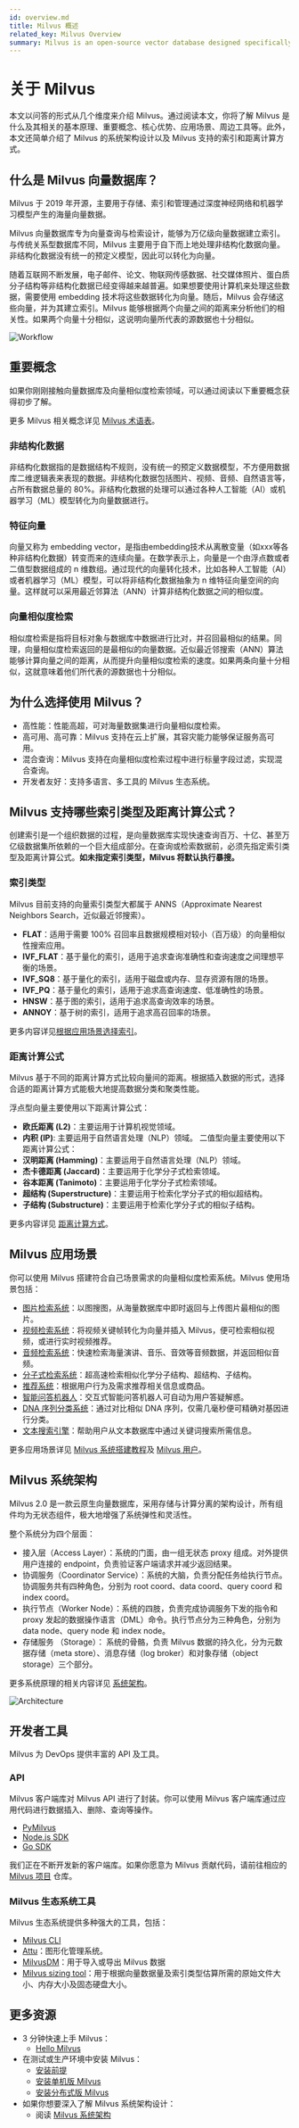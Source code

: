 ```yaml
---
id: overview.md
title: Milvus 概述
related_key: Milvus Overview
summary: Milvus is an open-source vector database designed specifically for AI application development, embeddings similarity search, and MLOps.
---
```


# 关于 Milvus

本文以问答的形式从几个维度来介绍 Milvus。通过阅读本文，你将了解 Milvus 是什么及其相关的基本原理、重要概念、核心优势、应用场景、周边工具等。此外，本文还简单介绍了 Milvus 的系统架构设计以及 Milvus 支持的索引和距离计算方式。

## 什么是 Milvus 向量数据库？

Milvus 于 2019 年开源，主要用于存储、索引和管理通过深度神经网络和机器学习模型产生的海量向量数据。

Milvus 向量数据库专为向量查询与检索设计，能够为万亿级向量数据建立索引。与传统关系型数据库不同，Milvus 主要用于自下而上地处理非结构化数据向量。非结构化数据没有统一的预定义模型，因此可以转化为向量。

随着互联网不断发展，电子邮件、论文、物联网传感数据、社交媒体照片、蛋白质分子结构等非结构化数据已经变得越来越普遍。如果想要使用计算机来处理这些数据，需要使用 embedding 技术将这些数据转化为向量。随后，Milvus 会存储这些向量，并为其建立索引。Milvus 能够根据两个向量之间的距离来分析他们的相关性。如果两个向量十分相似，这说明向量所代表的源数据也十分相似。

![Workflow](../../../assets/milvus_workflow.jpeg "Milvus 数据流程。")

## 重要概念

如果你刚刚接触向量数据库及向量相似度检索领域，可以通过阅读以下重要概念获得初步了解。

更多 Milvus 相关概念详见 [Milvus 术语表](glossary.md)。

### 非结构化数据

非结构化数据指的是数据结构不规则，没有统一的预定义数据模型，不方便用数据库二维逻辑表来表现的数据。非结构化数据包括图片、视频、音频、自然语言等，占所有数据总量的 80%。非结构化数据的处理可以通过各种人工智能（AI）或机器学习（ML）模型转化为向量数据进行。

### 特征向量

向量又称为 embedding vector，是指由embedding技术从离散变量（如xxx等各种非结构化数据）转变而来的连续向量。在数学表示上，向量是一个由浮点数或者二值型数据组成的 n 维数组。通过现代的向量转化技术，比如各种人工智能（AI）或者机器学习（ML）模型，可以将非结构化数据抽象为 n 维特征向量空间的向量。这样就可以采用最近邻算法（ANN）计算非结构化数据之间的相似度。


### 向量相似度检索

相似度检索是指将目标对象与数据库中数据进行比对，并召回最相似的结果。同理，向量相似度检索返回的是最相似的向量数据。近似最近邻搜索（ANN）算法能够计算向量之间的距离，从而提升向量相似度检索的速度。如果两条向量十分相似，这就意味着他们所代表的源数据也十分相似。

## 为什么选择使用 Milvus？

- 高性能：性能高超，可对海量数据集进行向量相似度检索。
- 高可用、高可靠：Milvus 支持在云上扩展，其容灾能力能够保证服务高可用。
- 混合查询：Milvus 支持在向量相似度检索过程中进行标量字段过滤，实现混合查询。
- 开发者友好：支持多语言、多工具的 Milvus 生态系统。

## Milvus 支持哪些索引类型及距离计算公式？

创建索引是一个组织数据的过程，是向量数据库实现快速查询百万、十亿、甚至万亿级数据集所依赖的一个巨大组成部分。在查询或检索数据前，必须先指定索引类型及距离计算公式。**如未指定索引类型，Milvus 将默认执行暴搜。**

### 索引类型

Milvus 目前支持的向量索引类型大都属于 ANNS（Approximate Nearest Neighbors Search，近似最近邻搜索）。

- **FLAT**：适用于需要 100% 召回率且数据规模相对较小（百万级）的向量相似性搜索应用。
- **IVF_FLAT**：基于量化的索引，适用于追求查询准确性和查询速度之间理想平衡的场景。
- **IVF_SQ8**：基于量化的索引，适用于磁盘或内存、显存资源有限的场景。
- **IVF_PQ**：基于量化的索引，适用于追求高查询速度、低准确性的场景。
- **HNSW**：基于图的索引，适用于追求高查询效率的场景。
- **ANNOY**：基于树的索引，适用于追求高召回率的场景。 

更多内容详见[根据应用场景选择索引](index_selection.md)。


### 距离计算公式

Milvus 基于不同的距离计算方式比较向量间的距离。根据插入数据的形式，选择合适的距离计算方式能极大地提高数据分类和聚类性能。

浮点型向量主要使用以下距离计算公式：

- **欧氏距离 (L2)**：主要运用于计算机视觉领域。
- **内积 (IP)**: 主要运用于自然语言处理（NLP）领域。
二值型向量主要使用以下距离计算公式：
- **汉明距离 (Hamming)**：主要运用于自然语言处理（NLP）领域。
- **杰卡德距离 (Jaccard)**：主要运用于化学分子式检索领域。
- **谷本距离 (Tanimoto)**：主要运用于化学分子式检索领域。
- **超结构 (Superstructure)**：主要运用于检索化学分子式的相似超结构。
- **子结构 (Substructure)**：主要运用于检索化学分子式的相似子结构。

更多内容详见 [距离计算方式](metric.md#floating)。

## Milvus 应用场景

你可以使用 Milvus 搭建符合自己场景需求的向量相似度检索系统。Milvus 使用场景包括：

- [图片检索系统](image_similarity_search.md)：以图搜图，从海量数据库中即时返回与上传图片最相似的图片。
- [视频检索系统](video_similarity_search.md)：将视频关键帧转化为向量并插入 Milvus，便可检索相似视频，或进行实时视频推荐。
- [音频检索系统](audio_similarity_search.md)：快速检索海量演讲、音乐、音效等音频数据，并返回相似音频。
- [分子式检索系统](molecular_similarity_search.md)：超高速检索相似化学分子结构、超结构、子结构。
- [推荐系统](recommendation_system.md)：根据用户行为及需求推荐相关信息或商品。
- [智能问答机器人](question_answering_system.md)：交互式智能问答机器人可自动为用户答疑解惑。
- [DNA 序列分类系统](dna_sequence_classification.md)：通过对比相似 DNA 序列，仅需几毫秒便可精确对基因进行分类。
- [文本搜索引擎](text_search_engine.md)：帮助用户从文本数据库中通过关键词搜索所需信息。

更多应用场景详见 [Milvus 系统搭建教程](https://github.com/milvus-io/bootcamp/tree/master/solutions)及 [Milvus 用户](milvus_adopters.md)。

## Milvus 系统架构

Milvus 2.0 是一款云原生向量数据库，采用存储与计算分离的架构设计，所有组件均为无状态组件，极大地增强了系统弹性和灵活性。

整个系统分为四个层面：

- 接入层（Access Layer）：系统的门面，由一组无状态 proxy 组成。对外提供用户连接的 endpoint，负责验证客户端请求并减少返回结果。
- 协调服务（Coordinator Service）：系统的大脑，负责分配任务给执行节点。协调服务共有四种角色，分别为 root coord、data coord、query coord 和 index coord。
- 执行节点（Worker Node）：系统的四肢，负责完成协调服务下发的指令和 proxy 发起的数据操作语言（DML）命令。执行节点分为三种角色，分别为 data node、query node 和 index node。
- 存储服务 （Storage）： 系统的骨骼，负责 Milvus 数据的持久化，分为元数据存储（meta store）、消息存储（log broker）和对象存储（object storage）三个部分。

更多系统原理的相关内容详见 [系统架构](architecture_overview.md)。


![Architecture](../../../assets/architecture_02.jpg "Milvus 系统架构。")

## 开发者工具

Milvus 为 DevOps 提供丰富的 API 及工具。


### API 

Milvus 客户端库对 Milvus API 进行了封装。你可以使用 Milvus 客户端库通过应用代码进行数据插入、删除、查询等操作。

- [PyMilvus](https://github.com/milvus-io/pymilvus)
- [Node.js SDK](https://github.com/milvus-io/milvus-sdk-node)
- [Go SDK](https://github.com/milvus-io/milvus-sdk-go)

我们正在不断开发新的客户端库。如果你愿意为 Milvus 贡献代码，请前往相应的 [Milvus 项目](https://github.com/milvus-io) 仓库。


### Milvus 生态系统工具 

Milvus 生态系统提供多种强大的工具，包括：

- [Milvus CLI](https://github.com/milvus-io/milvus_cli#overview)
- [Attu](https://github.com/zilliztech/attu)：图形化管理系统。
- [MilvusDM](https://milvus.io/docs/v2.0.0/migrate_overview.md)：用于导入或导出 Milvus 数据
- [Milvus sizing tool](https://zilliz.com/sizing-tool)：用于根据向量数据量及索引类型估算所需的原始文件大小、内存大小及固态硬盘大小。

## 更多资源

- 3 分钟快速上手 Milvus：
  - [Hello Milvus](example_code.md)
- 在测试或生产环境中安装 Milvus：
  - [安装前提](prerequisite-docker.md)
  - [安装单机版 Milvus](install_standalone-docker.md)
  - [安装分布式版 Milvus](install_cluster-docker.md)
- 如果你想要深入了解 Milvus 系统架构设计：
  - 阅读 [Milvus 系统架构](architecture_overview.md)

